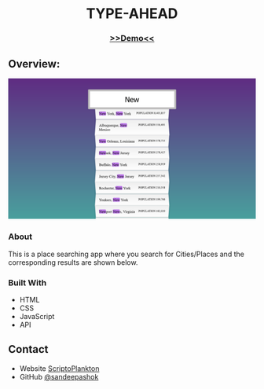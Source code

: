 <!-- Please update value in the {}  -->

<h1 align="center">TYPE-AHEAD</h1>
<h3 align="center">
    <a href="https://type-ahead-app.netlify.app/">
      >>Demo<<
    </a>   
</h3>

## Overview:

![screenshot](Capture.PNG)


### About
 This is a place searching app where you search for Cities/Places and the corresponding results are shown below.

### Built With

- HTML
- CSS
- JavaScript
- API


## Contact

- Website [ScriptoPlankton](https://sandeep.netlify.app/)
- GitHub [@sandeepashok](https://github.com/sandeepashok)


